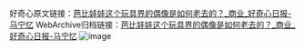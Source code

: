 好奇心原文链接：[芭比娃娃这个玩具界的偶像是如何老去的？_商业_好奇心日报-马宁忆](https://www.qdaily.com/articles/7135.html)
WebArchive归档链接：[芭比娃娃这个玩具界的偶像是如何老去的？_商业_好奇心日报-马宁忆](http://web.archive.org/web/20161226034653/http://www.qdaily.com:80/articles/7135.html)
![image](http://ww3.sinaimg.cn/large/007d5XDply1g3wbkdqxc3j30u0b18u0x)